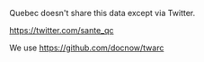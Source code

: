 Quebec doesn't share this data except via Twitter.

https://twitter.com/sante_qc

We use https://github.com/docnow/twarc
